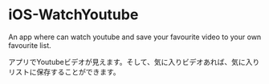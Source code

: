 # iOS-WatchYoutube

An app where can watch youtube and save your favourite video to your own favourite list. 

アプリでYoutubeビデオが見えます。そして、気に入りビデオあれば、気に入りリストに保存することができます。

